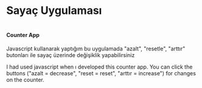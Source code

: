 # <h1> Sayaç Uygulaması </h1>
# <h4> Counter App </h4>

<p style:background:red;> Javascript kullanarak yaptığım bu uygulamada "azalt", "resetle", "arttır" butonları ile sayaç üzerinde değişiklik yapabilirsiniz </p>

<p style:background:green;> I had used javascript when ı developed this counter app. You can click the buttons ("azalt = decrease", "reset = reset", "arttır = increase") for changes on the counter.   </p>
